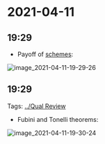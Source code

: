 # 2021-04-11

## 19:29

- Payoff of [schemes](../scheme.md):

![image_2021-04-11-19-29-26](figures/image_2021-04-11-19-29-26.png)

## 19:29

Tags: [../Qual Review](../Qual%20Review.md)

- Fubini and Tonelli theorems:

![image_2021-04-11-19-30-24](figures/image_2021-04-11-19-30-24.png)

